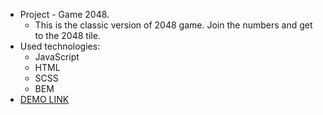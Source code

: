 - Project - Game 2048.
  - This is the classic version of 2048 game. Join the numbers and get to the 2048 tile.
- Used technologies:
  - JavaScript
  - HTML
  - SCSS
  - BEM
- [DEMO LINK](https://maksym-kryvolap.github.io/game-2048/)
